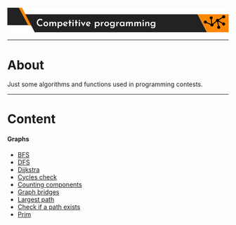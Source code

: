 ![](https://raw.githubusercontent.com/EduardoRotundaro/competitive-programming/master/Readme/rm_image.png)

---

# About
Just some algorithms and functions used in programming contests.

---

# Content

#### Graphs

* [BFS](https://github.com/EduardoRotundaro/competitive-programming/blob/master/src/bfs/BFS.cpp)
* [DFS](https://github.com/EduardoRotundaro/competitive-programming/blob/master/src/dfs/DFS.cpp)
* [Dijkstra](https://github.com/EduardoRotundaro/competitive-programming/blob/master/src/dijkstra/Dijkstra.cpp)
* [Cycles check](https://github.com/EduardoRotundaro/competitive-programming/blob/master/src/ciclos/Ciclos.cpp)
* [Counting components](https://github.com/EduardoRotundaro/competitive-programming/blob/master/src/components/Componentes.cpp)
* [Graph bridges](https://github.com/EduardoRotundaro/competitive-programming/blob/master/src/graph-bridges/Bridges.cpp)
* [Largest path](https://github.com/EduardoRotundaro/competitive-programming/blob/master/src/largest-path/LargestPath.cpp)
* [Check if a path exists](https://github.com/EduardoRotundaro/competitive-programming/blob/master/src/path-check/PathCheck.cpp)
* [Prim](https://github.com/EduardoRotundaro/competitive-programming/blob/master/src/prim/Prim.cpp)
